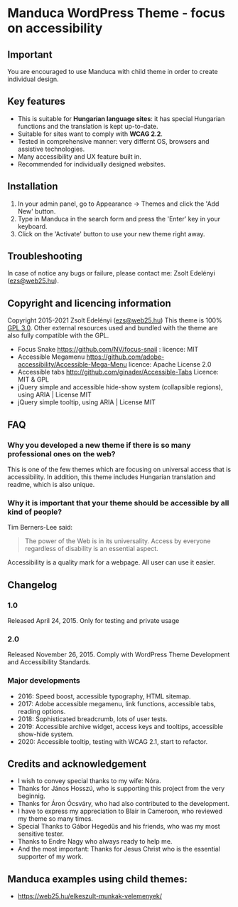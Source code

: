 # Manduca WordPress Theme - focus on accessibility


## Important
You are encouraged to use Manduca with child theme in order to create individual design. 

## Key features
* This is suitable for **Hungarian language sites**: it has special Hungarian functions and the translation is kept up-to-date.
* Suitable for sites want to comply with **WCAG 2.2**.
* Tested in comprehensive manner: very differnt OS, browsers and assistive technologies.
* Many accessibility and UX feature built in.
* Recommended for individually designed websites.

## Installation
1. In your admin panel, go to Appearance -> Themes and click the 'Add New' button.
2. Type in Manduca in the search form and press the 'Enter' key in your keyboard.
3. Click on the 'Activate' button to use your new theme right away.

## Troubleshooting
In case of notice any bugs or failure, please contact me: Zsolt Edelényi (ezs@web25.hu).

## Copyright and licencing information
Copyright 2015-2021 Zsolt Edelényi (ezs@web25.hu)
This theme is 100% [GPL 3.0](https://www.gnu.org/licenses/gpl-3.0.en.html). Other external resources used and bundled with the theme are also fully compatible with the GPL.
* Focus Snake <https://github.com/NV/focus-snail> : licence: MIT 
* Accessible Megamenu <https://github.com/adobe-accessibility/Accessible-Mega-Menu>  licence: Apache License 2.0 
* Accessible tabs <http://github.com/ginader/Accessible-Tabs>  Licence: MIT & GPL
* jQuery simple and accessible hide-show system (collapsible regions), using ARIA | License MIT
* jQuery simple tooltip, using ARIA | License MIT

## FAQ
### Why you developed a new theme if there is so many professional ones on the web?
This is one of the few themes which are focusing on universal access that is accessibility. In addition, this theme includes Hungarian translation and readme, which is also unique. 
### Why it is important that your theme should be accessible by all kind of people? 
Tim Berners-Lee said:
> The power of the Web is in its universality. Access by everyone regardless of disability is an essential aspect.

Accessibility is a quality mark for a webpage. All user can use it easier.

## Changelog
 
### 1.0
 Released April 24, 2015.
 Only for testing and private usage
 
### 2.0
 Released November 26, 2015.
 Comply with WordPress Theme Development and Accessibility Standards.
 
 
### Major developments
 * 2016: Speed boost, accessible typography, HTML sitemap.
 * 2017: Adobe accessible megamenu, link functions, accessible tabs, reading options.
 * 2018: Sophisticated breadcrumb, lots of user tests.
 * 2019: Accessible archive widget, access keys and tooltips, accessible show-hide system.
 * 2020: Accessible tooltip, testing with WCAG 2.1, start to refactor.
 
 
## Credits and acknowledgement
* I wish to convey special thanks to my wife: Nóra.
* Thanks for János Hosszú, who is supporting this project from the very beginnig.
* Thanks for Áron Ócsváry, who had also contributed to the development. 
* I have to express my appreciation to Blair in Cameroon, who reviewed my theme so many times.
* Special Thanks to Gábor Hegedűs and his friends, who was my most sensitive tester.
* Thanks to Endre Nagy who always ready to help me. 
* And the most important: Thanks for Jesus Christ who is the essential supporter of my work. 

## Manduca examples using child themes:
* <https://web25.hu/elkeszult-munkak-velemenyek/>
